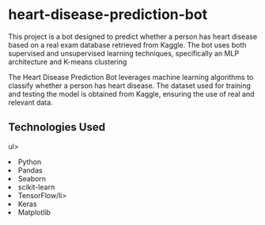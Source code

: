 <h1>heart-disease-prediction-bot</h1>
This project is a bot designed to predict whether a person has heart disease based on a real exam database retrieved from Kaggle. The bot uses both supervised and unsupervised learning techniques, specifically an MLP architecture and K-means clustering

The Heart Disease Prediction Bot leverages machine learning algorithms to classify whether a person has heart disease. The dataset used for training and testing the model is obtained from Kaggle, ensuring the use of real and relevant data.

<h2>Technologies Used</h2>

ul>
  <li>Python</li>
  <li>Pandas</li>
  <li>Seaborn</li>
  <li>scikit-learn</li>
  <li>TensorFlow/li>
  <li>Keras</li>
 <li>Matplotlib</li>
</ul>
